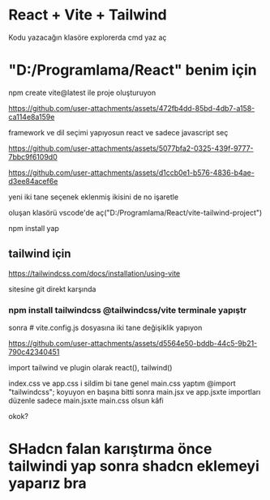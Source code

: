 # React + Vite + Tailwind

Kodu yazacağın klasöre explorerda cmd yaz aç

# "D:/Programlama/React" benim için

npm create vite@latest ile proje oluşturuyon 

https://github.com/user-attachments/assets/472fb4dd-85bd-4db7-a158-ca114e8a159e

framework ve dil seçimi yapıyosun react ve sadece javascript seç

https://github.com/user-attachments/assets/5077bfa2-0325-439f-9777-7bbc9f6109d0

https://github.com/user-attachments/assets/d1ccb0e1-b576-4836-b4ae-d3ee84acef6e

yeni iki tane seçenek eklenmiş ikisini de no işaretle

oluşan klasörü vscode'de aç("D:/Programlama/React/vite-tailwind-project")

npm install yap

## tailwind için
https://tailwindcss.com/docs/installation/using-vite

sitesine git direkt karşında 

### npm install tailwindcss @tailwindcss/vite terminale yapıştr

sonra # vite.config.js dosyasına iki tane değişiklik yapıyon 

https://github.com/user-attachments/assets/d5564e50-bddb-44c5-9b21-790c42340451

import tailwind ve plugin olarak react(), tailwind()


index.css ve app.css i sildim bi tane genel main.css yaptım @import "tailwindcss";
 koyuyon en başına bitti sonra main.jsx ve app.jsxte importları düzenle sadece main.jsxte main.css olsun kâfi


okok?




# SHadcn falan karıştırma önce tailwindi yap sonra shadcn eklemeyi yaparız bra


